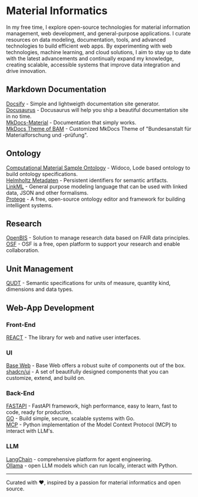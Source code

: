 # Material Informatics

In my free time, I explore open-source technologies for material information management, web development, and general-purpose applications. I curate resources on data modeling, documentation, tools, and advanced technologies to build efficient web apps. By experimenting with web technologies, machine learning, and cloud solutions, I aim to stay up to date with the latest advancements and continually expand my knowledge, creating scalable, accessible systems that improve data integration and drive innovation.

## Markdown Documentation

[Docsify](https://docsify.js.org/#/) - Simple and lightweigth documentation site generator.  
[Docusaurus](https://docusaurus.io/) - Docusaurus will help you ship a beautiful documentation site in no time.  
[MkDocs-Material](https://squidfunk.github.io/mkdocs-material/) - Documentation that simply works.  
[MkDocs Theme of BAM](https://github.com/BAMresearch/bam-masterdata) - Customized MkDocs Theme of "Bundesanstalt für Materialforschung und -prüfung".  

## Ontology

[Computational Material Sample Ontology](https://github.com/OCDO/cmso) - Widoco, Lode based ontology to build ontology specifications.  
[Helmholtz Metadaten](https://purls.helmholtz-metadaten.de/) - Persistent identifiers for semantic artifacts.  
[LinkML](https://linkml.io/) - General purpose modeling language that can be used with linked data, JSON and other formalisms.  
[Protege](https://protege.stanford.edu/) - A free, open-source ontology editor and framework for building intelligent systems.  

## Research

[OpenBIS](https://openbis.ch/) - Solution to manage research data based on FAIR data principles.  
[OSF](https://osf.io/) - OSF is a free, open platform to support your research and enable collaboration.  

## Unit Management

[QUDT](https://qudt.org/) - Semantic specifications for units of measure, quantity kind, dimensions and data types.

## Web-App Development

### Front-End

[REACT](https://react.dev/) - The library for web and native user interfaces.  

### UI

[Base Web](https://baseweb.design/) - Base Web offers a robust suite of components out of the box.  
[shadcn/ui](https://ui.shadcn.com/) - A set of beautifully designed components that you can customize, extend, and build on.  

### Back-End

[FASTAPI](https://fastapi.tiangolo.com/) - FastAPI framework, high performance, easy to learn, fast to code, ready for production.  
[GO](https://go.dev/) - Build simple, secure, scalable systems with Go.  
[MCP](https://github.com/modelcontextprotocol/python-sdk) - Python implementation of the Model Context Protocol (MCP) to interact with LLM's.  

### LLM

[LangChain](https://www.langchain.com/) - comprehensive platform for agent engineering.  
[Ollama](https://ollama.com/) - open LLM models which can run locally, interact with Python.

---

Curated with ❤️, inspired by a passion for material informatics and open source.
